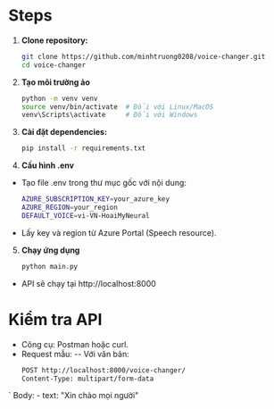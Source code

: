 # Steps
1. **Clone repository:**
   ```bash
   git clone https://github.com/minhtruong0208/voice-changer.git
   cd voice-changer

2. **Tạo môi trường ảo**
   ```bash
   python -m venv venv
   source venv/bin/activate  # Đối với Linux/MacOS
   venv\Scripts\activate     # Đối với Windows

3. **Cài đặt dependencies:**
   ```bash
   pip install -r requirements.txt

4. **Cấu hình .env**
- Tạo file .env trong thư mục gốc với nội dung:
   ```bash
   AZURE_SUBSCRIPTION_KEY=your_azure_key
   AZURE_REGION=your_region
   DEFAULT_VOICE=vi-VN-HoaiMyNeural
- Lấy key và region từ Azure Portal (Speech resource).

5. **Chạy ứng dụng**
   ```bash
   python main.py
- API sẽ chạy tại http://localhost:8000

# Kiểm tra API
- Công cụ: Postman hoặc curl.
- Request mẫu:
-- Với văn bản:
  ```bash
  POST http://localhost:8000/voice-changer/
  Content-Type: multipart/form-data
` Body:
     - text: "Xin chào mọi người"

